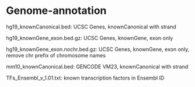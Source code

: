 # Genome-annotation
hg19_knownCanonical.bed: UCSC Genes, knownCanonical with strand

hg19_knownGene_exon.bed.gz: UCSC Genes, knownGene, exon only

hg19_knownGene_exon.nochr.bed.gz: UCSC Genes, knownGene, exon only, remove chr prefix of chromosome names

mm10_knownCanonical.bed: GENCODE VM23, knownCanonical with strand

TFs_Ensembl_v_1.01.txt: known transcription factors in Ensembl ID
